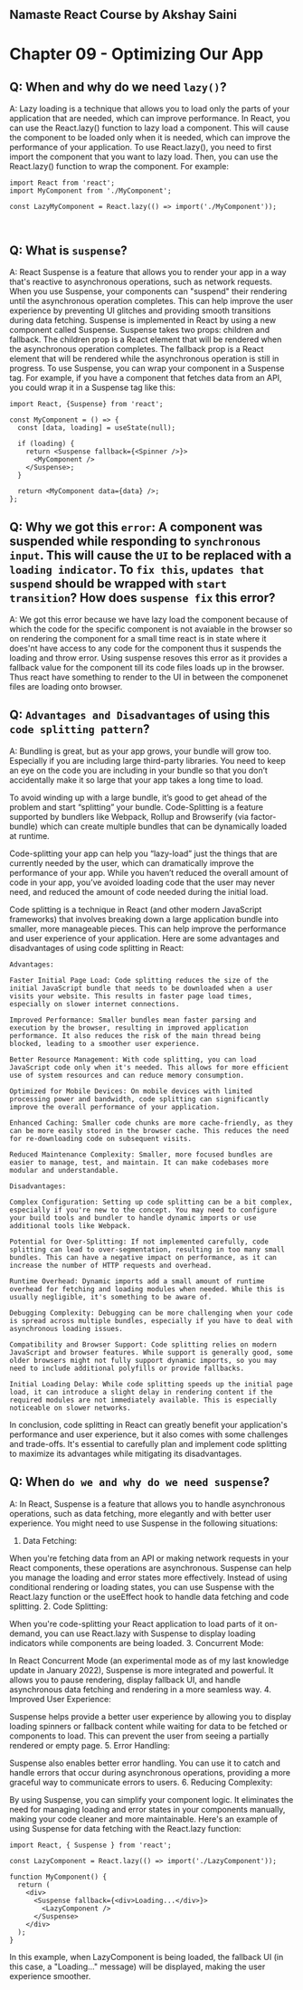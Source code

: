 ## Namaste React Course by Akshay Saini
# Chapter 09 - Optimizing Our App


## Q: When and why do we need `lazy()`?
A: Lazy loading is a technique that allows you to load only the parts of your application that are needed, which can improve performance. In React, you can use the React.lazy() function to lazy load a component. This will cause the component to be loaded only when it is needed, which can improve the performance of your application.
To use React.lazy(), you need to first import the component that you want to lazy load. Then, you can use the React.lazy() function to wrap the component. For example:
```
import React from 'react';
import MyComponent from './MyComponent';

const LazyMyComponent = React.lazy(() => import('./MyComponent'));

   
```



## Q:  What is `suspense`?
A: React Suspense is a feature that allows you to render your app in a way that's reactive to asynchronous operations, such as network requests. When you use Suspense, your components can "suspend" their rendering until the asynchronous operation completes. This can help improve the user experience by preventing UI glitches and providing smooth transitions during data fetching.
Suspense is implemented in React by using a new component called Suspense. Suspense takes two props: children and fallback. The children prop is a React element that will be rendered when the asynchronous operation completes. The fallback prop is a React element that will be rendered while the asynchronous operation is still in progress.
To use Suspense, you can wrap your component in a Suspense tag. For example, if you have a component that fetches data from an API, you could wrap it in a Suspense tag like this:
```
import React, {Suspense} from 'react';

const MyComponent = () => {
  const [data, loading] = useState(null);

  if (loading) {
    return <Suspense fallback={<Spinner />}>
      <MyComponent />
    </Suspense>;
  }

  return <MyComponent data={data} />;
};

```

## Q:  Why we got this `error`: A component was suspended while responding to `synchronous input`. This will cause the `UI` to be replaced with a `loading indicator`. To `fix this`, `updates that suspend` should be wrapped with `start transition`? How does `suspense fix` this error?
A: We got this error because we have lazy load the component because of which the code for the specific component is not avaiable in the browser so on rendering the component for a small time react is in state where it does'nt have access to any code for the component thus it suspends the loading and throw error.
Using suspense resoves this error as it provides a fallback value for the component till its code files loads up in the browser. Thus react have something to render to the UI in between the componenet files are loading onto browser.



## Q:  `Advantages and Disadvantages` of using this `code splitting pattern`?
A: Bundling is great, but as your app grows, your bundle will grow too. Especially if you are including large third-party libraries. You need to keep an eye on the code you are including in your bundle so that you don’t accidentally make it so large that your app takes a long time to load.

To avoid winding up with a large bundle, it’s good to get ahead of the problem and start “splitting” your bundle. Code-Splitting is a feature supported by bundlers like Webpack, Rollup and Browserify (via factor-bundle) which can create multiple bundles that can be dynamically loaded at runtime.

Code-splitting your app can help you “lazy-load” just the things that are currently needed by the user, which can dramatically improve the performance of your app. While you haven’t reduced the overall amount of code in your app, you’ve avoided loading code that the user may never need, and reduced the amount of code needed during the initial load.

Code splitting is a technique in React (and other modern JavaScript frameworks) that involves breaking down a large application bundle into smaller, more manageable pieces. This can help improve the performance and user experience of your application. Here are some advantages and disadvantages of using code splitting in React:

```
Advantages:

Faster Initial Page Load: Code splitting reduces the size of the initial JavaScript bundle that needs to be downloaded when a user visits your website. This results in faster page load times, especially on slower internet connections.

Improved Performance: Smaller bundles mean faster parsing and execution by the browser, resulting in improved application performance. It also reduces the risk of the main thread being blocked, leading to a smoother user experience.

Better Resource Management: With code splitting, you can load JavaScript code only when it's needed. This allows for more efficient use of system resources and can reduce memory consumption.

Optimized for Mobile Devices: On mobile devices with limited processing power and bandwidth, code splitting can significantly improve the overall performance of your application.

Enhanced Caching: Smaller code chunks are more cache-friendly, as they can be more easily stored in the browser cache. This reduces the need for re-downloading code on subsequent visits.

Reduced Maintenance Complexity: Smaller, more focused bundles are easier to manage, test, and maintain. It can make codebases more modular and understandable.
```
```
Disadvantages:

Complex Configuration: Setting up code splitting can be a bit complex, especially if you're new to the concept. You may need to configure your build tools and bundler to handle dynamic imports or use additional tools like Webpack.

Potential for Over-Splitting: If not implemented carefully, code splitting can lead to over-segmentation, resulting in too many small bundles. This can have a negative impact on performance, as it can increase the number of HTTP requests and overhead.

Runtime Overhead: Dynamic imports add a small amount of runtime overhead for fetching and loading modules when needed. While this is usually negligible, it's something to be aware of.

Debugging Complexity: Debugging can be more challenging when your code is spread across multiple bundles, especially if you have to deal with asynchronous loading issues.

Compatibility and Browser Support: Code splitting relies on modern JavaScript and browser features. While support is generally good, some older browsers might not fully support dynamic imports, so you may need to include additional polyfills or provide fallbacks.

Initial Loading Delay: While code splitting speeds up the initial page load, it can introduce a slight delay in rendering content if the required modules are not immediately available. This is especially noticeable on slower networks.
```

In conclusion, code splitting in React can greatly benefit your application's performance and user experience, but it also comes with some challenges and trade-offs. It's essential to carefully plan and implement code splitting to maximize its advantages while mitigating its disadvantages.

## Q: When `do we and why do we need suspense`?
A: In React, Suspense is a feature that allows you to handle asynchronous operations, such as data fetching, more elegantly and with better user experience. You might need to use Suspense in the following situations:

1. Data Fetching:

When you're fetching data from an API or making network requests in your React components, these operations are asynchronous. Suspense can help you manage the loading and error states more effectively.
Instead of using conditional rendering or loading states, you can use Suspense with the React.lazy function or the useEffect hook to handle data fetching and code splitting.
2. Code Splitting:

When you're code-splitting your React application to load parts of it on-demand, you can use React.lazy with Suspense to display loading indicators while components are being loaded.
3. Concurrent Mode:

In React Concurrent Mode (an experimental mode as of my last knowledge update in January 2022), Suspense is more integrated and powerful. It allows you to pause rendering, display fallback UI, and handle asynchronous data fetching and rendering in a more seamless way.
4. Improved User Experience:

Suspense helps provide a better user experience by allowing you to display loading spinners or fallback content while waiting for data to be fetched or components to load. This can prevent the user from seeing a partially rendered or empty page.
5. Error Handling:

Suspense also enables better error handling. You can use it to catch and handle errors that occur during asynchronous operations, providing a more graceful way to communicate errors to users.
6. Reducing Complexity:

By using Suspense, you can simplify your component logic. It eliminates the need for managing loading and error states in your components manually, making your code cleaner and more maintainable.
Here's an example of using Suspense for data fetching with the React.lazy function:

```
import React, { Suspense } from 'react';

const LazyComponent = React.lazy(() => import('./LazyComponent'));

function MyComponent() {
  return (
    <div>
      <Suspense fallback={<div>Loading...</div>}>
        <LazyComponent />
      </Suspense>
    </div>
  );
}

```
In this example, when LazyComponent is being loaded, the fallback UI (in this case, a "Loading..." message) will be displayed, making the user experience smoother.


